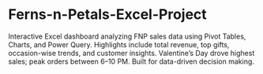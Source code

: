 # Ferns-n-Petals-Excel-Project
Interactive Excel dashboard analyzing FNP sales data using Pivot Tables, Charts, and Power Query. Highlights include total revenue, top gifts, occasion-wise trends, and customer insights. Valentine’s Day drove highest sales; peak orders between 6–10 PM. Built for data-driven decision making.
